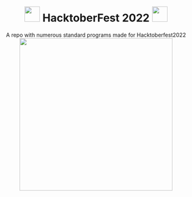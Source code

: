 <h1 align="center"> <img src= "https://octodex.github.com/images/original.png" width= "40" /> HacktoberFest 2022 <img src= "https://octodex.github.com/images/original.png" width= "40" /> </h1>



<div align="center">
A repo with numerous standard programs made for Hacktoberfest2022 

<br>

<img src= "Assets/Hfest-Logo-2-Color-Manga.png" width= "400"/>

